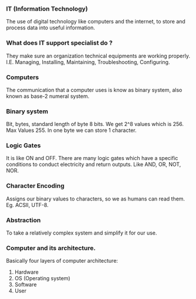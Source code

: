 ### <b>IT (Information Technology)  </b>

The use of digital technology like computers and the internet, to store and process data into useful information. 

### <b>What does IT support specialist do ?</b>
They make sure an organization technical equipments are working properly. I.E. Managing, Installing, Maintaining, Troubleshooting, Configuring. 

### <b>Computers</b>
The communication that a computer uses is know as binary system, also known as base-2 numeral system.

### <b>Binary system</b>
Bit, bytes, standard length of byte 8 bits. We get 2^8 values which is 256. Max Values 255. In one byte we can store 1 character. 

### Logic Gates
It is like ON and OFF. There are many logic gates which have a specific conditions to conduct electricity and return outputs. Like AND, OR, NOT, NOR.

### <b>Character Encoding</b>
Assigns our binary values to characters, so we as humans can read them. Eg. ACSII, UTF-8.


### <b>Abstraction</b>
To take a relatively complex system and simplify it for our use. 

### <b>Computer and its architecture.</b>
Basically four layers of computer architecture:   
1. Hardware
1. OS (Operating system)
1. Software
1. User
